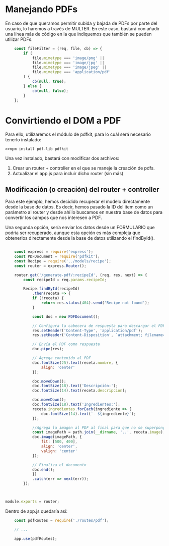 # Manejando PDFs

En caso de que queramos permitir subida y bajada de PDFs por parte del usuario, lo haremos a través de MULTER.
En este caso, bastará con añadir una línea más de código en la que indiquemos que también se pueden utilizar PDFs.

```javascript
    const fileFilter = (req, file, cb) => {
        if (
            file.mimetype === 'image/png' ||
            file.mimetype === 'image/jpg' ||
            file.mimetype === 'image/jpeg' ||
            file.mimetype === 'application/pdf'
        ) {
            cb(null, true);
        } else {
            cb(null, false);
        }
    };
```

# Convirtiendo el DOM a PDF

Para ello, utilizaremos el  módulo de pdfkit, para lo cuál será necesario tenerlo instalado:

    >>npm install pdf-lib pdfkit

Una vez instalado, bastará con modificar dos archivos:
1. Crear un router + controller en el que se maneje la creación de pdfs.
2. Actualizar el app.js para incluir dicho router (sin más)

## Modificación (o creación) del router + controller

Para este ejemplo, hemos decidido recuperar el modelo directamente desde la base de datos. Es decir, hemos pasado la ID del item como un parámetro al router y desde ahí lo buscamos en nuestra base de datos para convertir los campos que nos interesen a PDF.

Una segunda opción, sería enviar los datos desde un FORMULARIO que podría ser recuperado, aunque esta opción es más compleja que obtenerlos directamente desde la base de datos utilizando el findById().

```javascript

    const express = require('express');
    const PDFDocument = require('pdfkit');
    const Recipe = require('../models/recipe');  
    const router = express.Router();

    router.get('/generate-pdf/:recipeId', (req, res, next) => {
        const recipeId = req.params.recipeId;

        Recipe.findById(recipeId)
            .then(receta => {
            if (!receta) {
                return res.status(404).send('Recipe not found');
            }

            const doc = new PDFDocument();

            // Configura la cabecera de respuesta para descargar el PDF
            res.setHeader('Content-Type', 'application/pdf');
            res.setHeader('Content-Disposition', `attachment; filename=${receta.nombre}.pdf`);

            // Envía el PDF como respuesta
            doc.pipe(res);

            // Agrega contenido al PDF
            doc.fontSize(25).text(receta.nombre, {
                align: 'center'
            });

            doc.moveDown();
            doc.fontSize(18).text('Descripción:');
            doc.fontSize(14).text(receta.descripcion);

            doc.moveDown();
            doc.fontSize(18).text('Ingredientes:');
            receta.ingredientes.forEach(ingrediente => {
                doc.fontSize(14).text(`- ${ingrediente}`);
            });

            //Agrega la imagen al PDF al final para que no se superponga
            const imagePath = path.join(__dirname, '..', receta.image);
            doc.image(imagePath, {
                fit: [500, 400],
                align: 'center',
                valign: 'center'
            });

            // Finaliza el documento
            doc.end();
            })
            .catch(err => next(err));
        });



module.exports = router;

```
Dentro de app.js quedaría así:

```javascript
    const pdfRoutes = require('./routes/pdf');

    // ...

    app.use(pdfRoutes);
```
